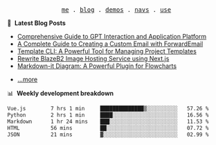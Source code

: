 <p align="center">
  <samp>
    <a href="https://ryanuo.cc">me</a> .
    <a href="https://ryanuo.cc/posts">blog</a> .
<!--     <a href="https://www.ryanuo.cc/projects">projects</a> . -->
    <a href="https://www.ryanuo.cc/demos">demos</a> .
    <a href="https://www.ryanuo.cc/navs">navs</a> .
    <a href="https://github.com/ryanuo/ryanuo/blob/master/use.md">use</a>
  </samp>
</p>

📕 &nbsp;**Latest Blog Posts**
<!-- BLOG-POST-LIST:START -->
- [Comprehensive Guide to GPT Interaction and Application Platform](https://ryanuo.cc/posts/gpt)
- [A Complete Guide to Creating a Custom Email with ForwardEmail](https://ryanuo.cc/posts/forwardemail)
- [Template CLI: A Powerful Tool for Managing Project Templates](https://ryanuo.cc/posts/tmpl-cli)
- [Rewrite BlazeB2 Image Hosting Service using Next.js](https://ryanuo.cc/posts/rewrite-blazeb2)
- [Markdown-it Diagram: A Powerful Plugin for Flowcharts](https://ryanuo.cc/posts/md-it-diagarm)
<!-- BLOG-POST-LIST:END -->
- [...more](https://ryanuo.cc/posts)

📊 &nbsp;**Weekly development breakdown**
<!--START_SECTION:waka-->

```txt
Vue.js        7 hrs 1 min     ██████████████▒░░░░░░░░░░   57.26 %
Python        2 hrs 1 min     ████░░░░░░░░░░░░░░░░░░░░░   16.56 %
Markdown      1 hr 24 mins    ███░░░░░░░░░░░░░░░░░░░░░░   11.53 %
HTML          56 mins         ██░░░░░░░░░░░░░░░░░░░░░░░   07.72 %
JSON          21 mins         ▓░░░░░░░░░░░░░░░░░░░░░░░░   02.99 %
```

<!--END_SECTION:waka-->

<!-- <p align="right"><img src="https://views.whatilearened.today/views/github/Rr210/Rr210.svg?cache=remove"/></p>
 -->
